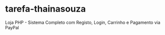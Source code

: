 # tarefa-thainasouza
Loja PHP - Sistema Completo com Registo, Login, Carrinho e Pagamento via PayPal
